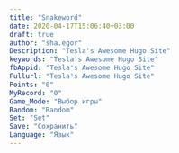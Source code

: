 ```yaml
---
title: "Snakeword"
date: 2020-04-17T15:06:40+03:00
draft: true
author: "sha.egor"
Description: "Tesla's Awesome Hugo Site"
keywords: "Tesla's Awesome Hugo Site"
fbAppid: "Tesla's Awesome Hugo Site"
Fullurl: "Tesla's Awesome Hugo Site"
Points: "0"
MyRecord: "0"
Game_Mode: "Выбор игры"
Random: "Random"
Set: "Set"
Save: "Сохранить"
Language: "Язык"
---
```

